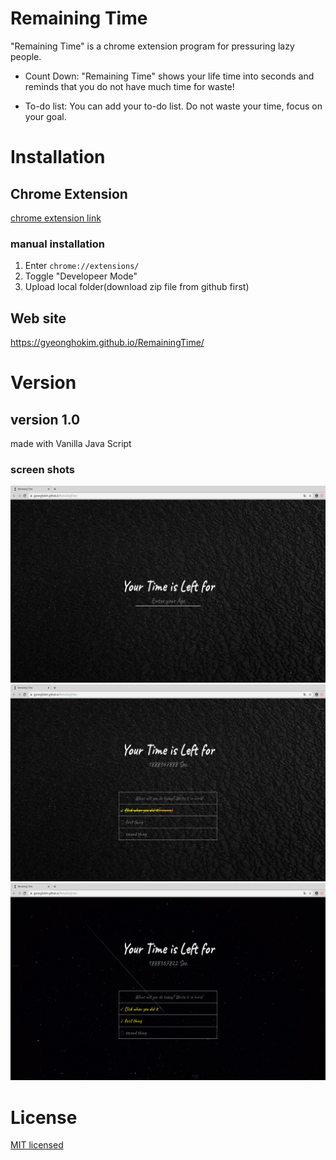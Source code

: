 # Remaining Time

"Remaining Time" is a chrome extension program for pressuring lazy people.

* Count Down: "Remaining Time" shows your life time into seconds and reminds that you do not have much time for waste!

* To-do list: You can add your to-do list. Do not waste your time, focus on your goal.

# Installation

## Chrome Extension

[chrome extension link](https://chrome.google.com/webstore/detail/remaining-time/pbipdikihhcimlmbgneoioncgbndonpn)

### manual installation

1. Enter `chrome://extensions/`
2. Toggle "Developeer Mode"
3. Upload local folder(download zip file from github first)

## Web site

https://gyeonghokim.github.io/RemainingTime/

# Version

## version 1.0

made with Vanilla Java Script

### screen shots

![version1-screenShot1](./assets/chrome-icon/screenShot1.png)
![version1-screenShot2](./assets/chrome-icon/screenShot2.png)
![version1-screenShot3](./assets/chrome-icon/screenShot3.png)

# License

[MIT licensed](./LICENSE)
